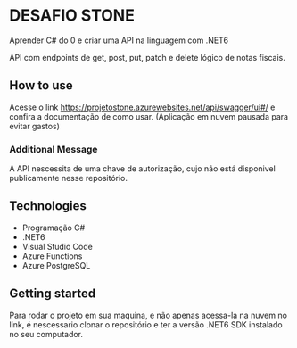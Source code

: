 # DESAFIO STONE
Aprender C# do 0 e criar uma API na linguagem com .NET6

API com endpoints de get, post, put, patch e delete lógico de notas fiscais.


## How to use

Acesse o link https://projetostone.azurewebsites.net/api/swagger/ui#/ e confira a documentação de como usar.
(Aplicação em nuvem pausada para evitar gastos)

### Additional Message 

A API nescessita de uma chave de autorização, cujo não está disponivel publicamente nesse repositório.
 

## Technologies

- Programação C#
- .NET6
- Visual Studio Code
- Azure Functions
- Azure PostgreSQL

## Getting started

Para rodar o projeto em sua maquina, e não apenas acessa-la na nuvem no link, é nescessario clonar o repositório e ter a versão .NET6 SDK instalado no seu computador.
